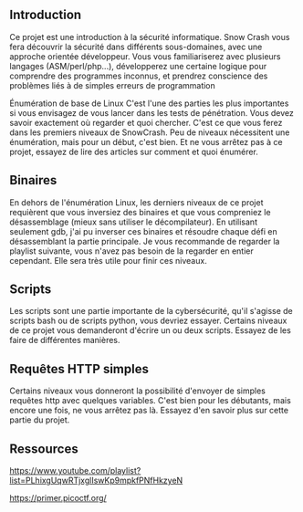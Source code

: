 ## Introduction
Ce projet est une introduction à la sécurité informatique. Snow Crash vous fera découvrir la sécurité dans différents sous-domaines, avec une approche orientée développeur.
 Vous vous familiariserez avec plusieurs langages (ASM/perl/php...), développerez une certaine logique pour comprendre des programmes inconnus, et prendrez conscience des problèmes liés à de simples erreurs de programmation

 Énumération de base de Linux
C'est l'une des parties les plus importantes si vous envisagez de vous lancer dans les tests de pénétration. 
Vous devez savoir exactement où regarder et quoi chercher. C'est ce que vous ferez dans les premiers niveaux de SnowCrash. Peu de niveaux nécessitent une énumération, mais pour un début, c'est bien. Et ne vous arrêtez pas à ce projet, essayez de lire des articles sur comment et quoi énumérer.

## Binaires
En dehors de l'énumération Linux, les derniers niveaux de ce projet requièrent que vous inversiez des binaires et que vous compreniez le désassemblage (mieux sans utiliser le décompilateur). En utilisant seulement gdb, j'ai pu inverser ces binaires et résoudre chaque défi en désassemblant la partie principale. Je vous recommande de regarder la playlist suivante, vous n'avez pas besoin de la regarder en entier cependant. Elle sera très utile pour finir ces niveaux.


## Scripts
Les scripts sont une partie importante de la cybersécurité, qu'il s'agisse de scripts bash ou de scripts python, vous devriez essayer. Certains niveaux de ce projet vous demanderont d'écrire un ou deux scripts. Essayez de les faire de différentes manières.

## Requêtes HTTP simples
Certains niveaux vous donneront la possibilité d'envoyer de simples requêtes http avec quelques variables. C'est bien pour les débutants, mais encore une fois, ne vous arrêtez pas là. Essayez d'en savoir plus sur cette partie du projet.
## Ressources 
https://www.youtube.com/playlist?list=PLhixgUqwRTjxglIswKp9mpkfPNfHkzyeN

https://primer.picoctf.org/